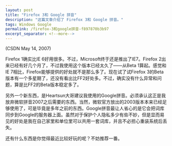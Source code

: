 ```yaml
---
layout: post
title: "Firefox 3和 Google 拼音"
description: "这篇文章介绍了 Firefox 3和 Google 拼音。"
tags: Windows Google
permalink: /firefox-3和google拼音-f897870b3b97
excerpt_separator: <!--more-->
---
```

(CSDN May 14, 2007)

Firefox 1确实比IE 6好用很多。不过，Microsoft终于还是推出了IE7。Firefox 2出来已经有好几个月了，不过我使用这个版本已经太久了――从Beta 1算起。感觉和IE 7相比，Firefox能够提供的好处就不是那么多了。现在试了试Firefox 3的Beta版本有一个多星期了，还没有看出比FF2好处多。不过，确实没有什么异常和问题，算是比FF2的Beta版本稳定多了。

另外一个新东西，是Heartsun大哥建议我使用的Google拼音。必须承认这正是我放弃微软拼音2007之后需要的东西。当然，微软官方放出的2003版本本来已经足够使用了，可是毕竟是多年之前的东西。Google拼音最让人省心的是它会把词库同步到Google的服务器上面。虽然对于保护个人隐私多少有些不妙，但是显而易见的好处是我在自己家里和单位里可以共用一套词库，并且不必担心重装系统后丢失。

还有什么东西是你觉得最近比较好玩的呢？不妨推荐一番。
<!--more-->
